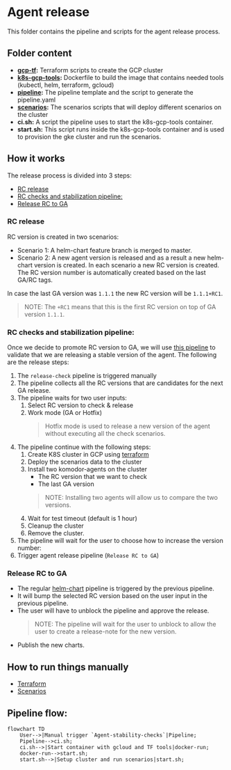 # Agent release

This folder contains the pipeline and scripts for the agent release process.

## Folder content

- **[gcp-tf](gcp-tf/README.md):** Terraform scripts to create the GCP cluster
- **[k8s-gcp-tools](k8s-gcp-tools/README.md):** Dockerfile to build the image that contains needed tools (kubectl, helm, terraform, gcloud)
- **[pipeline](pipeline/README.md):** The pipeline template and the script to generate the pipeline.yaml
- **[scenarios](scenarios/README.md):** The scenarios scripts that will deploy different scenarios on the cluster
- **ci.sh:** A script the pipeline uses to start the k8s-gcp-tools container.
- **start.sh:** This script runs inside the k8s-gcp-tools container and is used to provision the gke cluster and run the scenarios.

## How it works

The release process is divided into 3 steps:
 - [RC release](#rc-release)
 - [RC checks and stabilization pipeline:](#rc-checks-and-stabilization-pipeline)
 - [Release RC to GA](#release-rc-to-ga)

### RC release

RC version is created in two scenarios:
* Scenario 1: A helm-chart feature branch is merged to master.
* Scenario 2: A new agent version is released and as a result a new helm-chart version is created.
In each scenario a new RC version is created.
The RC version number is automatically created based on the last GA/RC tags.

In case the last GA version was `1.1.1` the new RC version will be `1.1.1+RC1`.
> NOTE: The `+RC1` means that this is the first RC version on top of GA version `1.1.1`.


### RC checks and stabilization pipeline:

Once we decide to promote RC version to GA, we will use [this pipeline](https://buildkite.com/komodor/agent-stability-checks) to validate that we are releasing a stable version of the agent.
The following are the release steps:

1. The `release-check` pipeline is triggered manually
2. The pipeline collects all the RC versions that are candidates for the next  GA release.
3. The pipeline waits for two user inputs:
    1. Select RC version to check & release
    2. Work mode (GA or Hotfix)
        > Hotfix mode is used to release a new version of the agent without executing all the check scenarios.
4. The pipeline continue with the following steps:
    1. Create K8S cluster in GCP using [terraform](gcp-tf/README.md#running-terraform)
    2. Deploy the scenarios data to the cluster
    3. Install two komodor-agents on the cluster
       * The RC version that we want to check
       * The last GA version
       > NOTE: Installing two agents will allow us to compare the two versions.
    4. Wait for test timeout (default is 1 hour)
    5. Cleanup the cluster
    6. Remove the cluster.
5. The pipeline will wait for the user to choose how to increase the version number:
6. Trigger agent release pipeline (`Release RC to GA`)

### Release RC to GA

* The regular [helm-chart](https://buildkite.com/komodor/helm-charts) pipeline is triggered by the previous pipeline.
* It will bump the selected RC version based on the user input in the previous pipeline.
* The user will have to unblock the pipeline and approve the release.
   > NOTE: The pipeline will wait for the user to unblock to allow the user to create a release-note for the new version.
* Publish the new charts.


## How to run things manually

* [Terraform](gcp-tf/README.md#how-to-use-it-manually)
* [Scenarios](scenarios/README.md#running-scenarios)

## Pipeline flow:

```mermaid
flowchart TD
    User-->|Manual trigger `Agent-stability-checks`|Pipeline;
    Pipeline-->ci.sh;
    ci.sh-->|Start container with gcloud and TF tools|docker-run;
    docker-run-->start.sh;
    start.sh-->|Setup cluster and run scenarios|start.sh;
```